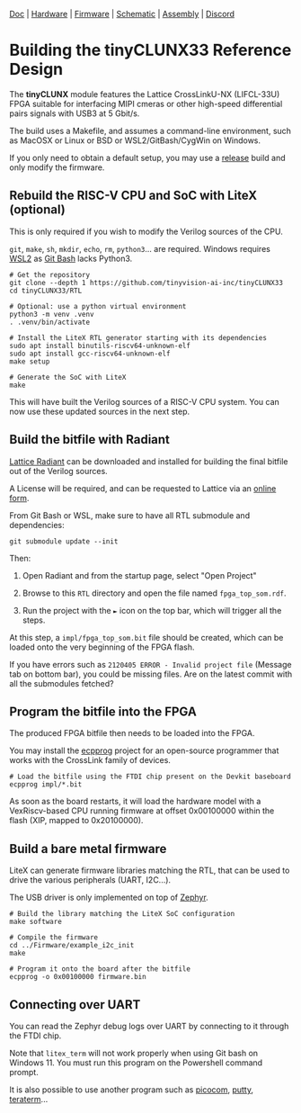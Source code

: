 [Doc](https://tinyclunx33.tinyvision.ai/) |
[Hardware](https://github.com/tinyvision-ai-inc/tinyCLUNX33/tree/main/Schematics) |
[Firmware](https://docs.zephyrproject.org/latest/boards/riscv/tinyclunx33/doc/index.html) |
[Schematic](tinyCLUNX33_v2.0_Schematic.pdf) |
[Assembly](tinyCLUNX33_v2.0_Assembly.pdf) |
[Discord](https://discord.gg/yjVc6P3sCt)


# Building the tinyCLUNX33 Reference Design

The **tinyCLUNX** module features the Lattice CrossLinkU-NX (LIFCL-33U) FPGA
suitable for interfacing MIPI cmeras or other high-speed differential pairs
signals with USB3 at 5 Gbit/s.

The build uses a Makefile, and assumes a command-line environment, such
as MacOSX or Linux or BSD or WSL2/GitBash/CygWin on Windows.

If you only need to obtain a default setup, you may use a
[release](https://github.com/tinyvision-ai-inc/tinyCLUNX33/releases)
build and only modify the firmware.


## Rebuild the RISC-V CPU and SoC with LiteX (optional)

This is only required if you wish to modify the Verilog sources of the CPU.

`git`, `make`, `sh`, `mkdir`, `echo`, `rm`, `python3`... are required.
Windows requires [WSL2](https://learn.microsoft.com/en-us/windows/wsl/install)
as [Git Bash](https://git-scm.com/download/win) lacks Python3.

```shell
# Get the repository
git clone --depth 1 https://github.com/tinyvision-ai-inc/tinyCLUNX33
cd tinyCLUNX33/RTL

# Optional: use a python virtual environment
python3 -m venv .venv
. .venv/bin/activate

# Install the LiteX RTL generator starting with its dependencies
sudo apt install binutils-riscv64-unknown-elf
sudo apt install gcc-riscv64-unknown-elf
make setup

# Generate the SoC with LiteX
make
```

This will have built the Verilog sources of a RISC-V CPU system.
You can now use these updated sources in the next step.


## Build the bitfile with Radiant

[Lattice Radiant](https://www.latticesemi.com/LatticeRadiant) can be downloaded
and installed for building the final bitfile out of the Verilog sources.

A License will be required, and can be requested to Lattice via an
[online form](https://www.latticesemi.com/Support/Licensing#requestRadiant).

From Git Bash or WSL, make sure to have all RTL submodule and dependencies:

```
git submodule update --init
```

Then:

1. Open Radiant and from the startup page, select "Open Project"

2. Browse to this `RTL` directory and open the file named `fpga_top_som.rdf`.

3. Run the project with the `►` icon on the top bar, which will trigger all the
   steps.

At this step, a `impl/fpga_top_som.bit` file should be created, which can be
loaded onto the very beginning of the FPGA flash.

If you have errors such as `2120405 ERROR - Invalid project file`
(Message tab on bottom bar), you could be missing files.
Are on the latest commit with all the submodules fetched?


## Program the bitfile into the FPGA

The produced FPGA bitfile then needs to be loaded into the FPGA.

You may install the [ecpprog](https://github.com/gregdavill/ecpprog) project
for an open-source programmer that works with the CrossLink family of devices.

```
# Load the bitfile using the FTDI chip present on the Devkit baseboard
ecpprog impl/*.bit
```

As soon as the board restarts, it will load the hardware model with a
VexRiscv-based CPU running firmware at offset 0x00100000 within the flash
(XIP, mapped to 0x20100000).


## Build a bare metal firmware

LiteX can generate firmware libraries matching the RTL, that can be used
to drive the various peripherals (UART, I2C...).

The USB driver is only implemented on top of
[Zephyr](https://tinyclunx33.tinyvision.ai/md_zephyr.html).

```
# Build the library matching the LiteX SoC configuration
make software

# Compile the firmware
cd ../Firmware/example_i2c_init
make

# Program it onto the board after the bitfile
ecpprog -o 0x00100000 firmware.bin
```


## Connecting over UART

You can read the Zephyr debug logs over UART by connecting to it through the
FTDI chip.

Note that `litex_term` will not work properly when using Git bash on Windows 11.
You must run this program on the Powershell command prompt.

It is also possible to use another program such as
[picocom](https://github.com/npat-efault/picocom),
[putty](https://www.chiark.greenend.org.uk/~sgtatham/putty/latest.html),
[teraterm](http://www.teraterm.org/)...

